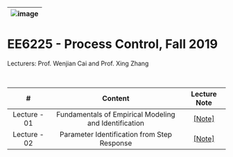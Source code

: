 |![image](https://github.com/ldkong1205/MSc-Dissertation/blob/master/IMAGE/ntu_logo.png)|
|---|
# EE6225 - Process Control, Fall 2019 </center>

Lecturers: Prof. Wenjian Cai and Prof. Xing Zhang

<br>

|#|Content|Lecture Note
|:---:|:---:|:---:|
|Lecture - 01|Fundamentals of Empirical Modeling and Identification|[[Note]](https://github.com/NTU-CCA/EE6225/blob/master/Lecture%20Notes/Chapter%201%20idntfundm.pdf)|
|Lecture - 02|Parameter Identification from Step Response|[[Note]](https://github.com/NTU-CCA/EE6225/blob/master/Lecture%20Notes/Chapter%202%20identfstep.pdf)|
